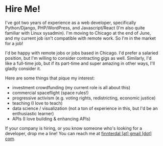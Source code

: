 # Hire Me!

I've got two years of experience as a web developer, specifically
Python/Django, PHP/WordPress, and Javascript/React (I'm also quite
familiar with Linux sysadmin). I'm moving to Chicago at the end of June,
and my current job isn't compatible with remote work. So I'm in the market
for a job!

I'd be happy with remote jobs or jobs based in Chicago. I'd prefer a salaried
position, but I'm willing to consider contracting gigs as well. Similarly,
I'd like a full-time job, but if its part-time and super amazing in other
ways, I'll gladly consider it.

Here are some things that pique my interest:
* investment crowdfunding (my current role is all about this)
* commercial spaceflight (space rules!)
* progressive activism (e.g. voting rights, redistricting, economic justice)
* teaching (I love to teach)
* data science / visualization (not a ton of experience in this, but I'd be an enthusiastic learner)
* APIs (I love building & enhancing APIs)

If your company is hiring, or you know someone who's looking for a developer,
drop me a line! You can reach me at [finnterdal [at] gmail [dot]
com](mailto:finnterdal@gmail.com).
